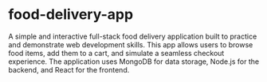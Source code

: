 # food-delivery-app
A simple and interactive full-stack food delivery application built to practice and demonstrate web development skills. This app allows users to browse food items, add them to a cart, and simulate a seamless checkout experience. The application uses MongoDB for data storage, Node.js for the backend, and React for the frontend.

